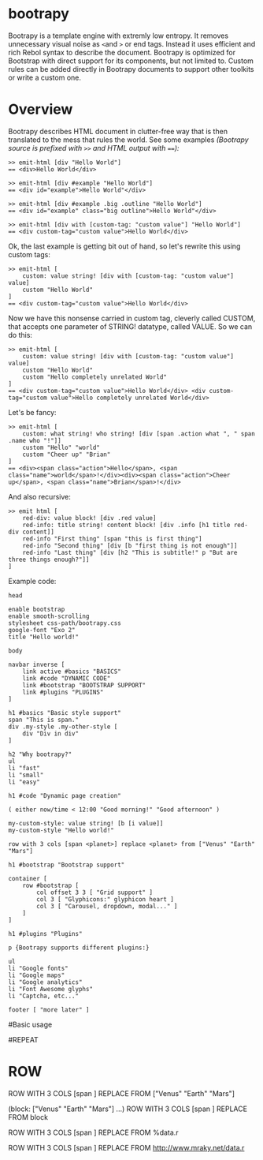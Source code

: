 bootrapy
========

Bootrapy is a template engine with extremly low entropy. It removes unnecessary
visual noise as `<`and `>` or end tags. Instead it uses efficient and rich
Rebol syntax to describe the document. Bootrapy is optimized for Bootstrap
with direct support for its components, but not limited to. Custom rules can
be added directly in Bootrapy documents to support other toolkits or write
a custom one.

# Overview

Bootrapy describes HTML document in clutter-free way that is then translated
to the mess that rules the world. See some examples *(Bootrapy source is
prefixed with `>>` and HTML output with `==`):*

	>> emit-html [div "Hello World"]
	== <div>Hello World</div>

	>> emit-html [div #example "Hello World"]
	== <div id="example">Hello World"</div>

	>> emit-html [div #example .big .outline "Hello World"]
	== <div id="example" class="big outline">Hello World"</div>

	>> emit-html [div with [custom-tag: "custom value"] "Hello World"]
	== <div custom-tag="custom value">Hello World</div>

Ok, the last example is getting bit out of hand, so let's rewrite this using
custom tags:

	>> emit-html [
		custom: value string! [div with [custom-tag: "custom value"] value]
		custom "Hello World"
	]
	== <div custom-tag="custom value">Hello World</div>	

Now we have this nonsense carried in custom tag, cleverly called CUSTOM,
that accepts one parameter of STRING! datatype, called VALUE. So we can do this:

	>> emit-html [
		custom: value string! [div with [custom-tag: "custom value"] value]
		custom "Hello World" 
		custom "Hello completely unrelated World"
	]
	== <div custom-tag="custom value">Hello World</div>	<div custom-tag="custom value">Hello completely unrelated World</div>

Let's be fancy:

	>> emit-html [
		custom: what string! who string! [div [span .action what ", " span .name who "!"]]
		custom "Hello" "world"
		custom "Cheer up" "Brian"
	]
	== <div><span class="action">Hello</span>, <span class="name">world</span>!</div><div><span class="action">Cheer up</span>, <span class="name">Brian</span>!</div>

And also recursive:

	>> emit html [
		red-div: value block! [div .red value]
		red-info: title string! content block! [div .info [h1 title red-div content]]
		red-info "First thing" [span "this is first thing"]
		red-info "Second thing" [div [b "first thing is not enough"]]
		red-info "Last thing" [div [h2 "This is subtitle!" p "But are three things enough?"]]
	]




Example code:

	head

	enable bootstrap
	enable smooth-scrolling
	stylesheet css-path/bootrapy.css
	google-font "Exo 2"
	title "Hello world!"

	body

	navbar inverse [
		link active #basics "BASICS"
		link #code "DYNAMIC CODE"
		link #bootstrap "BOOTSTRAP SUPPORT"
		link #plugins "PLUGINS"
	]

	h1 #basics "Basic style support"
	span "This is span."
	div .my-style .my-other-style [
	    div "Div in div"
	]

	h2 "Why bootrapy?"
	ul
	li "fast"
	li "small"
	li "easy"

	h1 #code "Dynamic page creation"

	( either now/time < 12:00 "Good morning!" "Good afternoon" )

	my-custom-style: value string! [b [i value]]
	my-custom-style "Hello world!"

	row with 3 cols [span <planet>] replace <planet> from ["Venus" "Earth" "Mars"]

	h1 #bootstrap "Bootstrap support"

	container [
		row #bootstrap [
			col offset 3 3 [ "Grid support" ]
			col 3 [ "Glyphicons:" glyphicon heart ]
			col 3 [ "Carousel, dropdown, modal..." ]
		]
	]

	h1 #plugins "Plugins"

	p {Bootrapy supports different plugins:}

	ul
	li "Google fonts"
	li "Google maps"
	li "Google analytics"
	li "Font Awesome glyphs"
	li "Captcha, etc..."

	footer [ "more later" ]

#Basic usage

#REPEAT

# ROW

ROW WITH 3 COLS [span <name>] REPLACE <name> FROM ["Venus" "Earth" "Mars"]

(block: ["Venus" "Earth" "Mars"] ...)
ROW WITH 3 COLS [span <name>] REPLACE <name> FROM block

ROW WITH 3 COLS [span <name>] REPLACE <name> FROM %data.r

ROW WITH 3 COLS [span <name>] REPLACE <name> FROM http://www.mraky.net/data.r